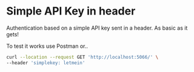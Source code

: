 # Simple API Key in header
Authentication based on a simple API key sent in a header.
As basic as it gets!

To test it works use Postman or..

```bash
curl --location --request GET 'http://localhost:5066/' \
--header 'simplekey: letmein'
```